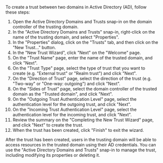To create a trust between two domains in Active Directory (AD), follow these steps:

1. Open the Active Directory Domains and Trusts snap-in on the domain controller of the trusting domain.
2. In the "Active Directory Domains and Trusts" snap-in, right-click on the name of the trusting domain, and select "Properties".
3. In the "Properties" dialog, click on the "Trusts" tab, and then click on the "New Trust..." button.
4. In the "New Trust Wizard", click "Next" on the "Welcome" page.
5. On the "Trust Name" page, enter the name of the trusted domain, and click "Next".
6. On the "Trust Type" page, select the type of trust that you want to create (e.g. "External trust" or "Realm trust") and click "Next".
7. On the "Direction of Trust" page, select the direction of the trust (e.g. "Two-way" or "One-way: outgoing") and click "Next".
8. On the "Sides of Trust" page, select the domain controller of the trusted domain as the "Trusted domain", and click "Next".
9. On the "Outgoing Trust Authentication Level" page, select the authentication level for the outgoing trust, and click "Next".
10. On the "Incoming Trust Authentication Level" page, select the authentication level for the incoming trust, and click "Next".
11. Review the summary on the "Completing the New Trust Wizard" page, and click "Next" to create the trust.
12. When the trust has been created, click "Finish" to exit the wizard.

After the trust has been created, users in the trusting domain will be able to access resources in the trusted domain using their AD credentials. You can use the "Active Directory Domains and Trusts" snap-in to manage the trust, including modifying its properties or deleting it.